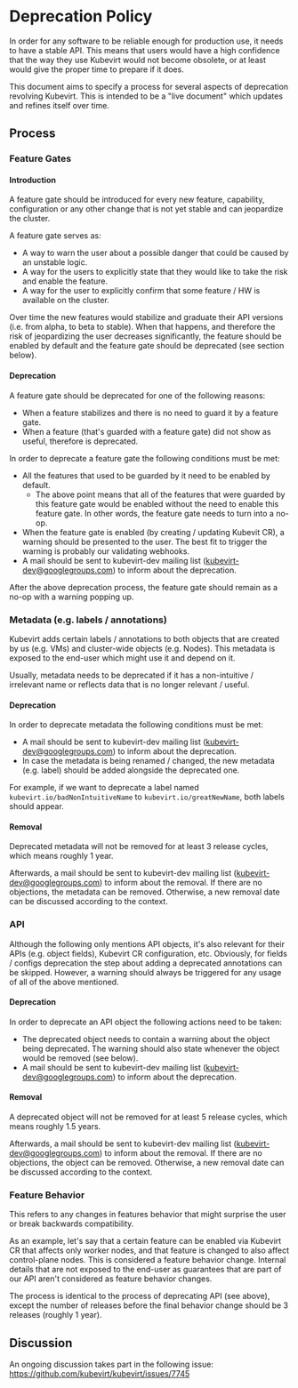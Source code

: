 # Deprecation Policy

In order for any software to be reliable enough for production use, it needs to have a stable API. This means that
users would have a high confidence that the way they use Kubevirt would not become obsolete, or at least would give
the proper time to prepare if it does.

This document aims to specify a process for several aspects of deprecation revolving Kubevirt. This is intended to
be a "live document" which updates and refines itself over time.

## Process

### Feature Gates
#### Introduction
A feature gate should be introduced for every new feature, capability, configuration or any other change that
is not yet stable and can jeopardize the cluster.

A feature gate serves as:
* A way to warn the user about a possible danger that could be caused by an unstable logic.
* A way for the users to explicitly state that they would like to take the risk and enable the feature.
* A way for the user to explicitly confirm that some feature / HW is available on the cluster.

Over time the new features would stabilize and graduate their API versions (i.e. from alpha, to beta to stable). When
that happens, and therefore the risk of jeopardizing the user decreases significantly, the feature should be enabled
by default and the feature gate should be deprecated (see section below).

#### Deprecation
A feature gate should be deprecated for one of the following reasons:
* When a feature stabilizes and there is no need to guard it by a feature gate.
* When a feature (that's guarded with a feature gate) did not show as useful, therefore is deprecated.

In order to deprecate a feature gate the following conditions must be met:
* All the features that used to be guarded by it need to be enabled by default.
  * The above point means that all of the features that were guarded by this feature gate
    would be enabled without the need to enable this feature gate. In other words, the
    feature gate needs to turn into a no-op.
* When the feature gate is enabled (by creating / updating Kubevit CR), a warning should be presented to the user. The
  best fit to trigger the warning is probably our validating webhooks.
* A mail should be sent to kubevirt-dev mailing list (kubevirt-dev@googlegroups.com) to inform about the deprecation.

After the above deprecation process, the feature gate should remain as a no-op with a warning popping up.

### Metadata (e.g. labels / annotations)
Kubevirt adds certain labels / annotations to both objects that are created by us (e.g. VMs) and cluster-wide
objects (e.g. Nodes). This metadata is exposed to the end-user which might use it and depend on it.

Usually, metadata needs to be deprecated if it has a non-intuitive / irrelevant name or reflects data that is no
longer relevant / useful.

#### Deprecation
In order to deprecate metadata the following conditions must be met:
* A mail should be sent to kubevirt-dev mailing list (kubevirt-dev@googlegroups.com) to inform about the deprecation.
* In case the metadata is being renamed / changed, the new metadata (e.g. label) should be added alongside the deprecated
one.

For example, if we want to deprecate a label named `kubevirt.io/badNonIntuitiveName` to
`kubevirt.io/greatNewName`, both labels should appear.

#### Removal
Deprecated metadata will not be removed for at least 3 release cycles, which means roughly 1 year.

Afterwards, a mail should be sent to kubevirt-dev mailing list (kubevirt-dev@googlegroups.com) to inform
about the removal. If there are no objections, the metadata can be removed. Otherwise, a new removal date
can be discussed according to the context.

### API
Although the following only mentions API objects, it's also relevant for their APIs (e.g. object fields),
Kubevirt CR configuration, etc. Obviously, for fields / configs deprecation the step about adding a
deprecated annotations can be skipped. However, a warning should always be triggered for any usage of all
of the above mentioned.

#### Deprecation
In order to deprecate an API object the following actions need to be taken:
* The deprecated object needs to contain a warning about the object being deprecated. The warning should also
  state whenever the object would be removed (see below).
* A mail should be sent to kubevirt-dev mailing list (kubevirt-dev@googlegroups.com) to inform about the deprecation.

#### Removal
A deprecated object will not be removed for at least 5 release cycles, which means roughly 1.5 years.

Afterwards, a mail should be sent to kubevirt-dev mailing list (kubevirt-dev@googlegroups.com) to inform
about the removal. If there are no objections, the object can be removed. Otherwise, a new removal date
can be discussed according to the context.

### Feature Behavior
This refers to any changes in features behavior that might surprise the user or break backwards compatibility.

As an example, let's say that a certain feature can be enabled via Kubevirt CR that affects only worker nodes,
and that feature is changed to also affect control-plane nodes. This is considered a feature behavior change.
Internal details that are not exposed to the end-user as guarantees that are part of our API aren't considered
as feature behavior changes.

The process is identical to the process of deprecating API (see above), except the number of releases before
the final behavior change should be 3 releases (roughly 1 year).


## Discussion
An ongoing discussion takes part in the following issue: https://github.com/kubevirt/kubevirt/issues/7745
